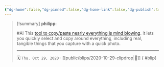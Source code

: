 ```yaml
---
{"dg-home":false,"dg-pinned":false,"dg-home-link":false,"dg-publish":true,"type":"blip","created-date":"2020-10-29T00:00:00","disabled rules":["yaml-title","yaml-title-alias","file-name-heading"],"title":"philipp @ 2020-10-29","dg-permalink":"2020/10/29/clipdrop/","updated-date":"2025-04-30T22:27:37","dg-path":"blips/2020-10-29-clipdrop.md","permalink":"/2020/10/29/clipdrop/","dgPassFrontmatter":true}
---
```


> [!summary] **philipp**:
>
> #AI
> This [tool to copy/paste nearly everything is mind
> blowing](https://twitter.com/cyrildiagne/status/1319262984523448323). It lets you quickly select and copy around everything, including real, tangible things that you capture with a quick photo.
> - - -
>
> 🗓️ `Thu, Oct 29, 2020` · [[public/blips/2020-10-29-clipdrop\|🔗]]
{ #blip}

